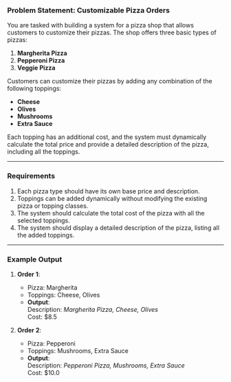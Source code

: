 ### **Problem Statement: Customizable Pizza Orders**

You are tasked with building a system for a pizza shop that allows customers to customize their pizzas. The shop offers three basic types of pizzas:  

1. **Margherita Pizza**  
2. **Pepperoni Pizza**  
3. **Veggie Pizza**  

Customers can customize their pizzas by adding any combination of the following toppings:  
- **Cheese**  
- **Olives**  
- **Mushrooms**  
- **Extra Sauce**  

Each topping has an additional cost, and the system must dynamically calculate the total price and provide a detailed description of the pizza, including all the toppings.

---

### **Requirements**  

1. Each pizza type should have its own base price and description.  
2. Toppings can be added dynamically without modifying the existing pizza or topping classes.  
3. The system should calculate the total cost of the pizza with all the selected toppings.  
4. The system should display a detailed description of the pizza, listing all the added toppings.  

---

### **Example Output**

1. **Order 1**:  
   - Pizza: Margherita  
   - Toppings: Cheese, Olives  
   - **Output**:  
     Description: *Margherita Pizza, Cheese, Olives*  
     Cost: $8.5  

2. **Order 2**:  
   - Pizza: Pepperoni  
   - Toppings: Mushrooms, Extra Sauce  
   - **Output**:  
     Description: *Pepperoni Pizza, Mushrooms, Extra Sauce*  
     Cost: $10.0  
